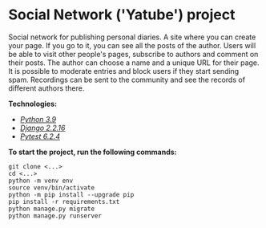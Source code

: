 # Social Network ('Yatube') project

Social network for publishing personal diaries. A site where you can create your page. 
If you go to it, you can see all the posts of the author. 
Users will be able to visit other people's pages, subscribe to authors and comment on their posts. 
The author can choose a name and a unique URL for their page. 
It is possible to moderate entries and block users if they start sending spam. Recordings can be sent to the community and see the records of different authors there.

**Technologies:**
 - _[Python 3.9](https://docs.python.org/3/)_
 - _[Django 2.2.16](https://docs.djangoproject.com/en/2.2/)_
 - _[Pytest 6.2.4](https://docs.pytest.org/en/7.1.x/announce/release-6.2.4.html)_

**To start the project, run the following commands:**
```
git clone <...>
cd <...>
python -m venv env
source venv/bin/activate
python -m pip install --upgrade pip
pip install -r requirements.txt
python manage.py migrate
python manage.py runserver
```